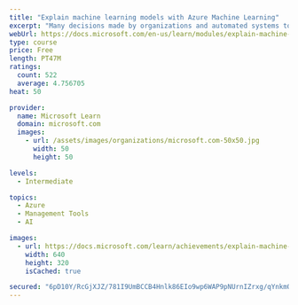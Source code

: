 ```yaml
---
title: "Explain machine learning models with Azure Machine Learning"
excerpt: "Many decisions made by organizations and automated systems today are based on predictions made by machine learning models. It's increasingly important to be able to understand the factors that influence the predictions models make."
webUrl: https://docs.microsoft.com/en-us/learn/modules/explain-machine-learning-models-with-azure-machine-learning/
type: course
price: Free
length: PT47M
ratings:
  count: 522
  average: 4.756705
heat: 50

provider:
  name: Microsoft Learn
  domain: microsoft.com
  images:
    - url: /assets/images/organizations/microsoft.com-50x50.jpg
      width: 50
      height: 50

levels:
  - Intermediate

topics:
  - Azure
  - Management Tools
  - AI

images:
  - url: https://docs.microsoft.com/learn/achievements/explain-machine-learning-models-with-azure-machine-learning-social.png
    width: 640
    height: 320
    isCached: true

secured: "6pD10Y/RcGjXJZ/781I9UmBCCB4Hnlk86EIo9wp6WAP9pNUrnIZrxg/qYnkmQh9HTPPAw23S6N3MFyo5yuhbVYkDcd++ZjSgYXrVm2RxaMJthrNQbZAloEcCbKGWoFgsmeS+7EU7brVWpXojIw2sTRO5SOCyzSCismcCrmPrJ7aKVpIwuiL8UMukqto7uKyOV2JbIGZCRVzBlsNGmMUWPYYmxxkvOLqEWOF6mHb1QfZNqQWXSGrfypTixmpgGjUEsQj3TufhFQXR4Y3XpnRe0Vr/TgUVmw1hfijGJ6U4P4K/ag3OUcuSfgizBmCLiVFY+GG8P6x4TZtjn189EgxjjHg9RCtZ8XgisBhplh6k9ksqwEkXNplRH6FqB533tk9rouYiKFclJNlpwiiNJwf6bZdPDlN4Ma075+pbyS3TU5g=;jZlZhYuey1bsoKAoQuirqA=="
---
```


